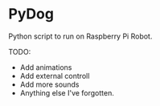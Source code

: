 # PyDog
Python script to run on Raspberry Pi Robot.

TODO:
 * Add animations
 * Add external controll
 * Add more sounds
 * Anything else I've forgotten.